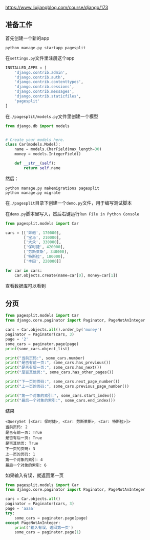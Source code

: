 https://www.liujiangblog.com/course/django/173

## 准备工作

首先创建一个新的app

```
python manage.py startapp pagesplit
```

在`settings.py`文件里注册这个app

```python
INSTALLED_APPS = [
    'django.contrib.admin',
    'django.contrib.auth',
    'django.contrib.contenttypes',
    'django.contrib.sessions',
    'django.contrib.messages',
    'django.contrib.staticfiles',
    'pagesplit'
]
```

在`./pagesplit/models.py`文件里创建一个模型

```python
from django.db import models


# Create your models here.
class Car(models.Model):
    name = models.CharField(max_length=30)
    money = models.IntegerField()

    def __str__(self):
        return self.name
```

然后：

```
python manage.py makemigrations pagesplit
python manage.py migrate
```



在`./pagesplit`目录下创建一个`demo.py`文件，用于编写测试脚本

在`demo.py`脚本里写入，然后右键运行`Run File in Python Console`

```python
from pagesplit.models import Car

cars = [['奔驰', 170000],
        ['宝马', 210000],
        ['大众', 330000],
        ['保时捷', 420000],
        ['劳斯莱斯', 340000],
        ['特斯拉', 180000],
        ['丰田', 220000]]

for car in cars:
    Car.objects.create(name=car[0], money=car[1])
```

查看数据库可以看到



## 分页

```python
from pagesplit.models import Car
from django.core.paginator import Paginator, PageNotAnInteger

cars = Car.objects.all().order_by('money')
paginator = Paginator(cars, 3)
page = '2'
some_cars = paginator.page(page)
print(some_cars.object_list)

print("当前页码:", some_cars.number)
print("是否有前一页:", some_cars.has_previous())
print("是否有后一页:", some_cars.has_next())
print("是否其他页:", some_cars.has_other_pages())

print("下一页的页码:", some_cars.next_page_number())
print("上一页的页码:", some_cars.previous_page_number())

print("第一个对象的索引:", some_cars.start_index())
print("最后一个对象的索引:", some_cars.end_index())
```

结果

```
<QuerySet [<Car: 保时捷>, <Car: 劳斯莱斯>, <Car: 特斯拉>]>
当前页码: 2
是否有前一页: True
是否有后一页: True
是否其他页: True
下一页的页码: 3
上一页的页码: 1
第一个对象的索引: 4
最后一个对象的索引: 6
```



如果输入有误，就返回第一页

```python
from pagesplit.models import Car
from django.core.paginator import Paginator, PageNotAnInteger

cars = Car.objects.all()
paginator = Paginator(cars, 3)
page = 'aaaa'
try:
    some_cars = paginator.page(page)
except PageNotAnInteger:
    print('输入有误，返回第一页')
    some_cars = paginator.page(1)
```



